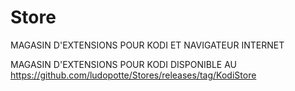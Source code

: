 # Store
MAGASIN D'EXTENSIONS POUR KODI ET NAVIGATEUR INTERNET

MAGASIN D'EXTENSIONS POUR KODI DISPONIBLE AU https://github.com/ludopotte/Stores/releases/tag/KodiStore
